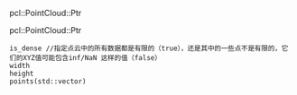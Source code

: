 pcl::PointCloud<PointType>::Ptr

pcl::PointCloud<PointXYZIR>::Ptr

```
is_dense //指定点云中的所有数据都是有限的（true），还是其中的一些点不是有限的，它们的XYZ值可能包含inf/NaN 这样的值（false）
width
height
points(std::vector) 

```
